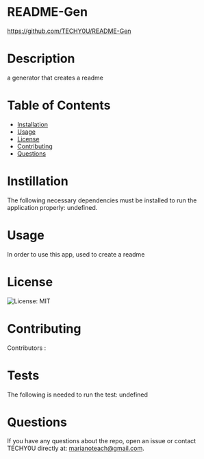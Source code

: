 # README-Gen
  https://github.com/TECHY0U/README-Gen
  # Description
  a generator that creates a readme
  # Table of Contents
  * [Installation](#installation)
  * [Usage](#usage)
  * [License](#license)
  * [Contributing](#contributing)
  * [Questions](#questions)
  # Instillation
  The following necessary dependencies must be installed to run the application properly: undefined.
  # Usage
  In order to use this app, used to create a readme
  # License
  ![License: MIT](https://img.shields.io/badge/License-MIT-yellow.svg)
  # Contributing
  Contributors : 
  # Tests
  The following is needed to run the test: undefined
  # Questions
  If you have any questions about the repo, open an issue or contact TECHY0U directly at: marianoteach@gmail.com.